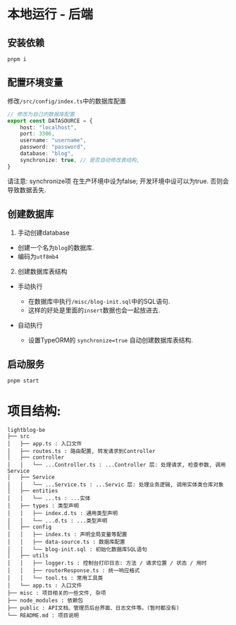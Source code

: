 # 本地运行 - 后端

## 安装依赖

```shell
pnpm i
```

## 配置环境变量

修改`/src/config/index.ts`中的数据库配置

```ts
// 修改为自己的数据库配置
export const DATASOURCE = {
    host: "localhost",
    port: 3306,
    username: "username",
    password: "password",
    database: "blog",
    synchronize: true, // 是否自动修改表结构,
}
```

请注意: synchronize项 在生产环境中设为false; 开发环境中设可以为true. 否则会导致数据丢失.

## 创建数据库

1. 手动创建database
  - 创建一个名为`blog`的数据库.
  - 编码为`utf8mb4`


2. 创建数据库表结构

 - 手动执行
   - 在数据库中执行`/misc/blog-init.sql`中的SQL语句. 
   - 这样的好处是里面的`insert`数据也会一起放进去.

 - 自动执行
   - 设置TypeORM的 `synchronize=true` 自动创建数据库表结构.

## 启动服务

```shell
pnpm start
```

# 项目结构:

```shell
lightblog-be
├── src
│   ├── app.ts : 入口文件
│   ├── routes.ts : 路由配置, 转发请求到Controller
│   ├── controller
│   │   └── ...Controller.ts : ...Controller 层: 处理请求, 检查参数, 调用Service
│   ├── Service
│   │   └── ...Service.ts : ...Servic 层: 处理业务逻辑, 调用实体类仓库对象
│   ├── entities
│   │   └── ...ts : ...实体
│   ├── types : 类型声明
│   │   ├── index.d.ts : 通用类型声明
│   │   └── ...d.ts : ...类型声明
│   ├── config
│   │   ├── index.ts : 声明全局变量等配置
│   │   ├── data-source.ts : 数据库配置
│   │   └── blog-init.sql : 初始化数据库SQL语句
│   ├── utils
│   │   ├── logger.ts : 控制台打印日志: 方法 / 请求位置 / 状态 / 用时
│   │   ├── routerResponse.ts : 统一响应格式
│   │   └── tool.ts : 常用工具类
│   └── app.ts : 入口文件
├── misc : 项目相关的一些文件, 杂项
├── node_modules : 依赖包
├── public : API文档、管理员后台界面、日志文件等。(暂时都没有)
└── README.md : 项目说明
```